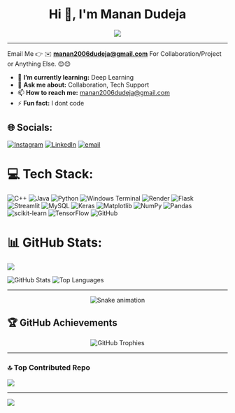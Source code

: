 <div align="center">
  
# Hi 👋, I'm Manan Dudeja


<img src="https://readme-typing-svg.herokuapp.com?font=Fira+Code&size=22&duration=3000&pause=1000&color=FF6EC7&center=true&vCenter=true&width=600&lines=AI+%26+ML+Explorer+%F0%9F%A4%96;Open+Source+Contributor+%F0%9F%8C%9F;Building+Amazing+Projects+%F0%9F%9A%80" />

</div>

---
Email Me 👉 ✉️ **manan2006dudeja@gmail.com** For Collaboration/Project or Anything Else. 😊😊


- 🌱 **I’m currently learning:** Deep Learning
- 💬 **Ask me about:** Collaboration, Tech Support
- 📫 **How to reach me:** manan2006dudeja@gmail.com
- ⚡ **Fun fact:** I dont code


## 🌐 Socials:
[![Instagram](https://img.shields.io/badge/Instagram-%23E4405F.svg?logo=Instagram&logoColor=white)](https://instagram.com/dudeja_manan) [![LinkedIn](https://img.shields.io/badge/LinkedIn-%230077B5.svg?logo=linkedin&logoColor=white)](https://linkedin.com/in/manan-dudeja-744157318) [![email](https://img.shields.io/badge/Email-D14836?logo=gmail&logoColor=white)](mailto:manan2006dudeja@gmail.com) 

# 💻 Tech Stack:

![C++](https://img.shields.io/badge/c++-%2300599C.svg?style=for-the-badge&logo=c%2B%2B&logoColor=white) ![Java](https://img.shields.io/badge/java-%23ED8B00.svg?style=for-the-badge&logo=openjdk&logoColor=white) ![Python](https://img.shields.io/badge/python-3670A0?style=for-the-badge&logo=python&logoColor=ffdd54) ![Windows Terminal](https://img.shields.io/badge/Windows%20Terminal-%234D4D4D.svg?style=for-the-badge&logo=windows-terminal&logoColor=white) ![Render](https://img.shields.io/badge/Render-%46E3B7.svg?style=for-the-badge&logo=render&logoColor=white) ![Flask](https://img.shields.io/badge/flask-%23000.svg?style=for-the-badge&logo=flask&logoColor=white) ![Streamlit](https://img.shields.io/badge/Streamlit-%23FE4B4B.svg?style=for-the-badge&logo=streamlit&logoColor=white) ![MySQL](https://img.shields.io/badge/mysql-4479A1.svg?style=for-the-badge&logo=mysql&logoColor=white) ![Keras](https://img.shields.io/badge/Keras-%23D00000.svg?style=for-the-badge&logo=Keras&logoColor=white) ![Matplotlib](https://img.shields.io/badge/Matplotlib-%23ffffff.svg?style=for-the-badge&logo=Matplotlib&logoColor=black) ![NumPy](https://img.shields.io/badge/numpy-%23013243.svg?style=for-the-badge&logo=numpy&logoColor=white) ![Pandas](https://img.shields.io/badge/pandas-%23150458.svg?style=for-the-badge&logo=pandas&logoColor=white) ![scikit-learn](https://img.shields.io/badge/scikit--learn-%23F7931E.svg?style=for-the-badge&logo=scikit-learn&logoColor=white) ![TensorFlow](https://img.shields.io/badge/TensorFlow-%23FF6F00.svg?style=for-the-badge&logo=TensorFlow&logoColor=white) ![GitHub](https://img.shields.io/badge/github-%23121011.svg?style=for-the-badge&logo=github&logoColor=white)


# 📊 GitHub Stats:

![](https://nirzak-streak-stats.vercel.app/?user=dudejamanan&theme=neon&hide_border=false)<br/>


<img src="https://github-readme-stats.vercel.app/api?username=dudejamanan&show_icons=true&include_all_commits=true&count_private=true&theme=neon&border_radius=10&cache_seconds=86400" alt="GitHub Stats" />


<img src="https://github-readme-stats.vercel.app/api/top-langs/?username=dudejamanan&layout=compact&theme=neon&border_radius=10&count_private=true&include_all_commits=true" alt="Top Languages" />


---
<!-- Snake Game Repo View -->

<div align="center">
  <img src="https://profile-readme-generator.com/assets/snake.svg" alt="Snake animation" />
</div>


## 🏆 GitHub Achievements

<div align="center">
  <img src="https://github-profile-trophy.vercel.app/?username=dudejamanan&theme=tokyonight&no-frame=true&column=6&margin-w=15&margin-h=15" alt="GitHub Trophies" />
</div>



---

### 🔝 Top Contributed Repo
![](https://github-contributor-stats.vercel.app/api?username=dudejamanan&limit=5&theme=dark&combine_all_yearly_contributions=true)

---
[![](https://visitcount.itsvg.in/api?id=dudejamanan&icon=10&color=13)](https://visitcount.itsvg.in)

<!-- Proudly created with GPRM ( https://gprm.itsvg.in ) -->
